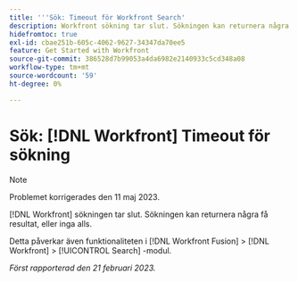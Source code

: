 ```yaml
---
title: '''Sök: Timeout för Workfront Search'
description: Workfront sökning tar slut. Sökningen kan returnera några få resultat, eller inga alls.
hidefromtoc: true
exl-id: cbae251b-605c-4062-9627-34347da70ee5
feature: Get Started with Workfront
source-git-commit: 386528d7b99053a4da6982e2140933c5cd348a08
workflow-type: tm+mt
source-wordcount: '59'
ht-degree: 0%

---
```


# Sök: [!DNL Workfront] Timeout för sökning

<!--this issue is on WF and WFF TOCs. Valid issue, won't fix-->

>[!NOTE]
>
>Problemet korrigerades den 11 maj 2023.

[!DNL Workfront] sökningen tar slut. Sökningen kan returnera några få resultat, eller inga alls.

Detta påverkar även funktionaliteten i [!DNL Workfront Fusion] > [!DNL Workfront] > [!UICONTROL Search] -modul.

_Först rapporterad den 21 februari 2023._
